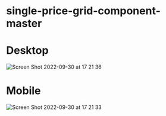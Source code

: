 # single-price-grid-component-master

# Desktop
![Screen Shot 2022-09-30 at 17 21 36](https://user-images.githubusercontent.com/73247644/193290946-dd4acadf-e99b-4e66-9d1c-b783d50df8cd.png)

# Mobile
![Screen Shot 2022-09-30 at 17 21 33](https://user-images.githubusercontent.com/73247644/193290969-45e97985-f7a1-4ee1-9d80-71821aa4fa17.png)

